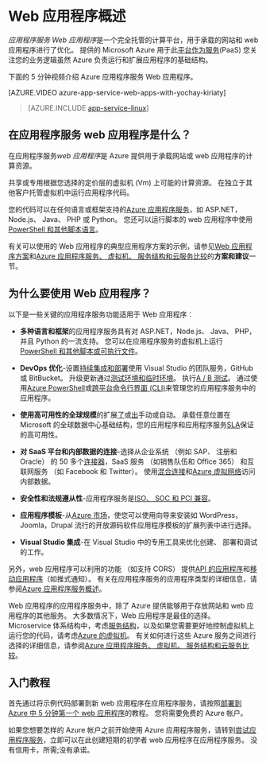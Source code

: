 <properties
    pageTitle="Web 应用程序概述 |Microsoft Azure"
    description="了解如何 Azure 应用程序服务可以帮助您开发和承载 web 应用程序"
    services="app-service\web"
    documentationCenter=""
    authors="cephalin"
    manager="erikre"
    editor=""/>

<tags
    ms.service="app-service-web"
    ms.workload="web"
    ms.tgt_pltfrm="na"
    ms.devlang="na"
    ms.topic="get-started-article"
    ms.date="10/28/2016"
    ms.author="cephalin"/>

# <a name="web-apps-overview"></a>Web 应用程序概述

*应用程序服务 Web 应用程序*是一个完全托管的计算平台，用于承载的网站和 web 应用程序进行了优化。 提供的 Microsoft Azure 用于此[平台作为服务](https://en.wikipedia.org/wiki/Platform_as_a_service)(PaaS) 您关注您的业务逻辑虽然 Azure 负责运行和扩展应用程序的基础结构。

下面的 5 分钟视频介绍 Azure 应用程序服务 Web 应用程序。

[AZURE.VIDEO azure-app-service-web-apps-with-yochay-kiriaty]

>[AZURE.INCLUDE [app-service-linux](../../includes/app-service-linux.md)]

## <a name="what-is-a-web-app-in-app-service"></a>在应用程序服务 web 应用程序是什么？

在应用程序服务*web 应用程序*是 Azure 提供用于承载网站或 web 应用程序的计算资源。  

共享或专用根据您选择的定价层的虚拟机 (Vm) 上可能的计算资源。 在独立于其他客户托管虚拟机中运行应用程序代码。

您的代码可以在任何语言或框架支持的[Azure 应用程序服务](../app-service/app-service-value-prop-what-is.md)，如 ASP.NET，Node.js、 Java、 PHP 或 Python。 您还可以运行脚本的 web 应用程序中使用[PowerShell 和其他脚本语言](web-sites-create-web-jobs.md#acceptablefiles)。

有关可以使用的 Web 应用程序的典型应用程序方案的示例，请参见[Web 应用程序方案](https://azure.microsoft.com/documentation/scenarios/web-app/)和[Azure 应用程序服务、 虚拟机、 服务结构和云服务比较](choose-web-site-cloud-service-vm.md#scenarios)的**方案和建议**一节。

## <a name="why-use-web-apps"></a>为什么要使用 Web 应用程序？

以下是一些关键的应用程序服务功能适用于 Web 应用程序︰

- **多种语言和框架**的应用程序服务具有对 ASP.NET，Node.js、 Java、 PHP，并且 Python 的一流支持。 您可以在应用程序服务的虚拟机上运行[PowerShell 和其他脚本或可执行文件](../app-service-web/web-sites-create-web-jobs.md)。

- **DevOps 优化**-设置[持续集成和部署](../app-service-web/app-service-continuous-deployment.md)使用 Visual Studio 的团队服务，GitHub 或 BitBucket。 升级更新通过[测试环境和临时环境](../app-service-web/web-sites-staged-publishing.md)。 执行[A / B 测试](../app-service-web/app-service-web-test-in-production-get-start.md)。 通过使用[Azure PowerShell](../powershell-install-configure.md)或[跨平台命令行界面 (CLI)](../xplat-cli-install.md)来管理您的应用程序服务中的应用程序。

- **使用高可用性的全球规模**的扩展[了](../app-service-web/web-sites-scale.md)或[出](../monitoring-and-diagnostics/insights-how-to-scale.md)手动或自动。 承载任意位置在 Microsoft 的全球数据中心基础结构，您的应用程序和应用程序服务[SLA](https://azure.microsoft.com/support/legal/sla/app-service/)保证的高可用性。

- **对 SaaS 平台和内部数据的连接**-选择从企业系统 （例如 SAP、 注册和 Oracle） 的 50 多个[连接器](../connectors/apis-list.md)，SaaS 服务 （如销售队伍和 Office 365） 和互联网服务 （如 Facebook 和 Twitter）。 使用[混合连接](../biztalk-services/integration-hybrid-connection-overview.md)和[Azure 虚拟网络](../app-service-web/web-sites-integrate-with-vnet.md)访问内部数据。

- **安全性和法规遵从性**-应用程序服务是[ISO、 SOC 和 PCI 兼容](https://www.microsoft.com/TrustCenter/)。

- **应用程序模板**-从[Azure 市场](https://azure.microsoft.com/marketplace/)，使您可以使用向导来安装如 WordPress，Joomla，Drupal 流行的开放源码软件应用程序模板的扩展列表中进行选择。

- **Visual Studio 集成**-在 Visual Studio 中的专用工具来优化创建、 部署和调试的工作。

另外，web 应用程序可以利用的功能 （如支持 CORS） 提供[API 的应用程序](../app-service-api/app-service-api-apps-why-best-platform.md)和[移动应用程序](../app-service-mobile/app-service-mobile-value-prop.md)（如推式通知）。 有关在应用程序服务的应用程序类型的详细信息，请参阅[Azure 应用程序服务概述](../app-service/app-service-value-prop-what-is.md)。

Web 应用程序的应用程序服务中，除了 Azure 提供能够用于存放网站和 web 应用程序的其他服务。 大多数情况下，Web 应用程序是最佳的选择。  Microservice 体系结构中，考虑[服务结构](https://azure.microsoft.com/documentation/services/service-fabric)，以及如果您需要更好地控制虚拟机上运行您的代码，请考虑[Azure 的虚拟机](https://azure.microsoft.com/documentation/services/virtual-machines/)。 有关如何进行这些 Azure 服务之间进行选择的详细信息，请参阅[Azure 应用程序服务、 虚拟机、 服务结构和云服务比较](choose-web-site-cloud-service-vm.md)。

## <a name="getting-started"></a>入门教程

首先通过将示例代码部署到新 web 应用程序在应用程序服务，请按照[部署到 Azure 中 5 分钟第一个 web 应用程序](app-service-web-get-started.md)的教程。 您将需要免费的 Azure 帐户。

如果您想要怎样的 Azure 帐户之前开始使用 Azure 应用程序服务，请转到[尝试应用程序服务](http://go.microsoft.com/fwlink/?LinkId=523751)，立即可以在此创建短期的初学者 web 应用程序在应用程序服务。 没有信用卡，所需;没有承诺。

